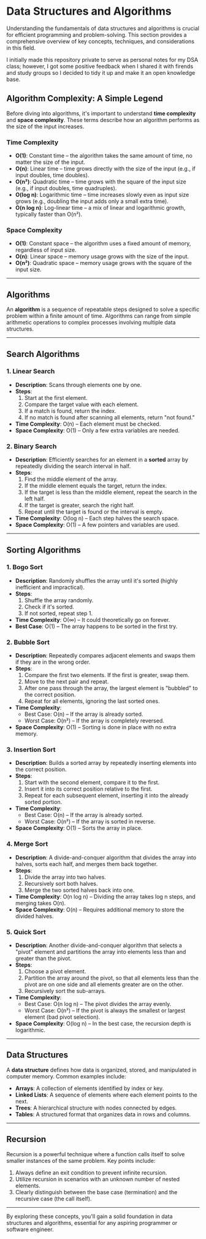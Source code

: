 # Data Structures and Algorithms

Understanding the fundamentals of data structures and algorithms is crucial for efficient programming and problem-solving. This section provides a comprehensive overview of key concepts, techniques, and considerations in this field.

I initially made this repository private to serve as personal notes for my DSA class; however, I got some positive feedback when I shared it with firends and study groups so I decided to tidy it up and make it an open knowledge base.

## Algorithm Complexity: A Simple Legend

Before diving into algorithms, it's important to understand **time complexity** and **space complexity**. These terms describe how an algorithm performs as the size of the input increases.

### **Time Complexity**
- **O(1)**: Constant time – the algorithm takes the same amount of time, no matter the size of the input.
- **O(n)**: Linear time – time grows directly with the size of the input (e.g., if input doubles, time doubles).
- **O(n²)**: Quadratic time – time grows with the square of the input size (e.g., if input doubles, time quadruples).
- **O(log n)**: Logarithmic time – time increases slowly even as input size grows (e.g., doubling the input adds only a small extra time).
- **O(n log n)**: Log-linear time – a mix of linear and logarithmic growth, typically faster than O(n²).

### **Space Complexity**
- **O(1)**: Constant space – the algorithm uses a fixed amount of memory, regardless of input size.
- **O(n)**: Linear space – memory usage grows with the size of the input.
- **O(n²)**: Quadratic space – memory usage grows with the square of the input size.

---

## Algorithms
An **algorithm** is a sequence of repeatable steps designed to solve a specific problem within a finite amount of time. Algorithms can range from simple arithmetic operations to complex processes involving multiple data structures.

---

## Search Algorithms

### 1. Linear Search
- **Description**: Scans through elements one by one.
- **Steps**:
  1. Start at the first element.
  2. Compare the target value with each element.
  3. If a match is found, return the index.
  4. If no match is found after scanning all elements, return "not found."
- **Time Complexity**: O(n) – Each element must be checked.
- **Space Complexity**: O(1) – Only a few extra variables are needed.

### 2. Binary Search
- **Description**: Efficiently searches for an element in a **sorted** array by repeatedly dividing the search interval in half.
- **Steps**:
  1. Find the middle element of the array.
  2. If the middle element equals the target, return the index.
  3. If the target is less than the middle element, repeat the search in the left half.
  4. If the target is greater, search the right half.
  5. Repeat until the target is found or the interval is empty.
- **Time Complexity**: O(log n) – Each step halves the search space.
- **Space Complexity**: O(1) – A few pointers and variables are used.

---

## Sorting Algorithms

### 1. Bogo Sort
- **Description**: Randomly shuffles the array until it's sorted (highly inefficient and impractical).
- **Steps**:
  1. Shuffle the array randomly.
  2. Check if it's sorted.
  3. If not sorted, repeat step 1.
- **Time Complexity**: O(∞) – It could theoretically go on forever.
- **Best Case**: O(1) – The array happens to be sorted in the first try.

### 2. Bubble Sort
- **Description**: Repeatedly compares adjacent elements and swaps them if they are in the wrong order.
- **Steps**:
  1. Compare the first two elements. If the first is greater, swap them.
  2. Move to the next pair and repeat.
  3. After one pass through the array, the largest element is "bubbled" to the correct position.
  4. Repeat for all elements, ignoring the last sorted ones.
- **Time Complexity**: 
  - Best Case: O(n) – If the array is already sorted.
  - Worst Case: O(n²) – If the array is completely reversed.
- **Space Complexity**: O(1) – Sorting is done in place with no extra memory.

### 3. Insertion Sort
- **Description**: Builds a sorted array by repeatedly inserting elements into the correct position.
- **Steps**:
  1. Start with the second element, compare it to the first.
  2. Insert it into its correct position relative to the first.
  3. Repeat for each subsequent element, inserting it into the already sorted portion.
- **Time Complexity**:
  - Best Case: O(n) – If the array is already sorted.
  - Worst Case: O(n²) – If the array is sorted in reverse.
- **Space Complexity**: O(1) – Sorts the array in place.

### 4. Merge Sort
- **Description**: A divide-and-conquer algorithm that divides the array into halves, sorts each half, and merges them back together.
- **Steps**:
  1. Divide the array into two halves.
  2. Recursively sort both halves.
  3. Merge the two sorted halves back into one.
- **Time Complexity**: O(n log n) – Dividing the array takes log n steps, and merging takes O(n).
- **Space Complexity**: O(n) – Requires additional memory to store the divided halves.

### 5. Quick Sort
- **Description**: Another divide-and-conquer algorithm that selects a "pivot" element and partitions the array into elements less than and greater than the pivot.
- **Steps**:
  1. Choose a pivot element.
  2. Partition the array around the pivot, so that all elements less than the pivot are on one side and all elements greater are on the other.
  3. Recursively sort the sub-arrays.
- **Time Complexity**:
  - Best Case: O(n log n) – The pivot divides the array evenly.
  - Worst Case: O(n²) – If the pivot is always the smallest or largest element (bad pivot selection).
- **Space Complexity**: O(log n) – In the best case, the recursion depth is logarithmic.

---

## Data Structures
A **data structure** defines how data is organized, stored, and manipulated in computer memory. Common examples include:
- **Arrays**: A collection of elements identified by index or key.
- **Linked Lists**: A sequence of elements where each element points to the next.
- **Trees**: A hierarchical structure with nodes connected by edges.
- **Tables**: A structured format that organizes data in rows and columns.

---

## Recursion
Recursion is a powerful technique where a function calls itself to solve smaller instances of the same problem. Key points include:
1. Always define an exit condition to prevent infinite recursion.
2. Utilize recursion in scenarios with an unknown number of nested elements.
3. Clearly distinguish between the base case (termination) and the recursive case (the call itself).

---

By exploring these concepts, you'll gain a solid foundation in data structures and algorithms, essential for any aspiring programmer or software engineer.
